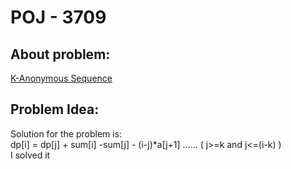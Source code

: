 # POJ - 3709
## About problem:  
[K-Anonymous Sequence](https://vjudge.net/problem/POJ-3709)
  

## Problem Idea:  

Solution for the problem is:  
dp[i] = dp[j] + sum[i] -sum[j] - (i-j)*a[j+1] ...... ( j>=k and j<=(i-k) )   
I solved it 


<!--stackedit_data:
eyJoaXN0b3J5IjpbLTE0MTExOTExMjBdfQ==
-->